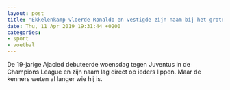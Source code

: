 ```yaml
---
layout: post
title: "Ekkelenkamp vloerde Ronaldo en vestigde zijn naam bij het grote publiek"
date: Thu, 11 Apr 2019 19:31:44 +0200
categories: 
- sport 
- voetbal 
---
```


De 19-jarige Ajacied debuteerde woensdag tegen Juventus in de Champions League en zijn naam lag direct op ieders lippen. Maar de kenners weten al langer wie hij is.
